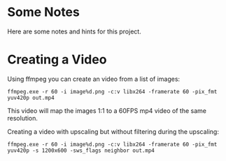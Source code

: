 # Some Notes
Here are some notes and hints for this project.

# Creating a Video
Using ffmpeg you can create an video from a list of images:

`ffmpeg.exe -r 60 -i image%d.png -c:v libx264 -framerate 60 -pix_fmt yuv420p out.mp4`

This video will map the images 1:1 to a 60FPS mp4 video of the same resolution.

Creating a video with upscaling but without filtering during the upscaling:

`ffmpeg.exe -r 60 -i image%d.png -c:v libx264 -framerate 60 -pix_fmt yuv420p -s 1200x600 -sws_flags neighbor out.mp4`
